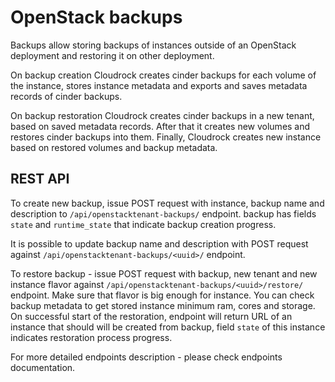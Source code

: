 # OpenStack backups

Backups allow storing backups of instances outside of an OpenStack
deployment and restoring it on other deployment.

On backup creation Cloudrock creates cinder backups for each volume of
the instance, stores instance metadata and exports and saves metadata
records of cinder backups.

On backup restoration Cloudrock creates cinder backups in a new tenant,
based on saved metadata records. After that it creates new volumes and
restores cinder backups into them. Finally, Cloudrock creates new instance
based on restored volumes and backup metadata.

## REST API

To create new backup, issue POST request with instance, backup name
and description to `/api/openstacktenant-backups/` endpoint. backup
has fields `state` and `runtime_state` that indicate backup creation
progress.

It is possible to update backup name and description with POST
request against `/api/openstacktenant-backups/<uuid>/` endpoint.

To restore backup - issue POST request with backup, new tenant and
new instance flavor against `/api/openstacktenant-backups/<uuid>/restore/`
endpoint. Make sure that flavor is big enough for instance. You can
check backup metadata to get stored instance minimum ram, cores and
storage. On successful start of the restoration, endpoint will return
URL of an instance that should will be created from backup, field
`state` of this instance indicates restoration process progress.

For more detailed endpoints description - please check endpoints
documentation.
